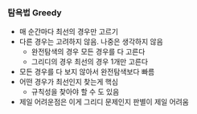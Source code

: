 ### 탐욕법 Greedy
- 매 순간마다 최선의 경우만 고르기
- 다른 경우는 고려하지 않음. 나중은 생각하지 않음
  - 완전탐색의 경우 모든 경우를 다 고른다
  - 그리디의 경우 최선의 경우 1개만 고른다
- 모든 경우를 다 보지 않아서 완전탐색보다 빠름
- 어떤 경우가 최선인지 찾는게 핵심
  - 규칙성을 찾아야 할 수 도 있음
- 제일 어려운점은 이게 그리디 문제인지 판별이 제일 어려움